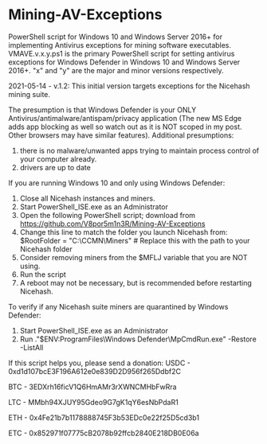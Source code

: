 # Mining-AV-Exceptions
PowerShell script for Windows 10 and Windows Server 2016+ for implementing Antivirus exceptions for mining software executables.
VMAVE.v.x.y.ps1 is the primary PowerShell script for setting antivirus exceptions for Windows Defender in Windows 10 and Windows Server 2016+. "x" and "y" are the major and minor versions respectively.

2021-05-14 - v.1.2: This initial version targets exceptions for the Nicehash mining suite.

The presumption is that Windows Defender is your ONLY Antivirus/antimalware/antispam/privacy application (The new MS Edge adds app blocking as well so watch out as it is NOT scoped in my post.  Other browsers may have similar features).  Additional presumptions:
1. there is no malware/unwanted apps trying to maintain process control of your computer already.
2. drivers are up to date

If you are running Windows 10 and only using Windows Defender:

1. Close all Nicehash instances and miners.
2. Start PowerShell_ISE.exe as an Administrator
3. Open the following PowerShell script; download from https://github.com/V8por5m1n3R/Mining-AV-Exceptions
4. Change this line to match the folder you launch Nicehash from: $RootFolder = "C:\CCMN\Miners" # Replace this with the path to your Nicehash folder
5. Consider removing miners from the $MFLJ variable that you are NOT using.
6. Run the script
7. A reboot may not be necessary, but is recommended before restarting Nicehash.

To verify if any Nicehash suite miners are quarantined by Windows Defender:
1. Start PowerShell_ISE.exe as an Administrator
2. Run ."$ENV:ProgramFiles\Windows Defender\MpCmdRun.exe" -Restore -ListAll


If this script helps you, please send a donation:
USDC - 0xd1d107bcE3F196A612e0e839D2D956f265Ddbf2C

BTC - 3EDXrh16ficV1Q6HmAMr3rXWNCMHbFwRra

LTC - MMbh94XJUY95Gdeo9G7gK1qY6esNbPdaR1 

ETH - 0x4Fe21b7b1178888745F3b53EDc0e22f25D5cd3b1

ETC - 0x852971f07775cB2078b92ffcb2840E218DB0E06a
